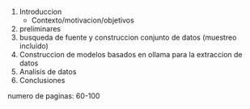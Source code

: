 1. Introduccion
   - Contexto/motivacion/objetivos
2. preliminares
3. busqueda de fuente y construccion conjunto de datos (muestreo incluido)
4. Construccion de modelos basados en ollama para la extraccion de datos
5. Analisis de datos
6. Conclusiones

numero de paginas: 60-100
